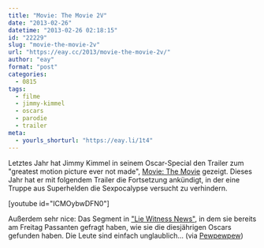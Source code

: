 ```yaml
---
title: "Movie: The Movie 2V"
date: "2013-02-26"
datetime: "2013-02-26 02:18:15"
id: "22229"
slug: "movie-the-movie-2v"
url: "https://eay.cc/2013/movie-the-movie-2v/"
author: "eay"
format: "post"
categories:
  - 0815
tags:
  - filme
  - jimmy-kimmel
  - oscars
  - parodie
  - trailer
meta:
  - yourls_shorturl: "https://eay.li/1t4"
---
```


Letztes Jahr hat Jimmy Kimmel in seinem Oscar-Special den Trailer zum "greatest motion picture ever not made", [Movie: The Movie](//eay.cc/2012/movie-the-movie/) gezeigt. Dieses Jahr hat er mit folgendem Trailer die Fortsetzung ankündigt, in der eine Truppe aus Superhelden die Sexpocalypse versucht zu verhindern.

\[youtube id="ICMOybwDFN0"\]

Außerdem sehr nice: Das Segment in ["Lie Witness News"](http://www.youtube.com/watch?fv=bQmhTW4xqb0), in dem sie bereits am Freitag Passanten gefragt haben, wie sie die diesjährigen Oscars gefunden haben. Die Leute sind einfach unglaublich... (via [Pewpewpew](http://www.pewpewpew.de/2013/02/25/movie-the-movie-2v-the-sequel/))
